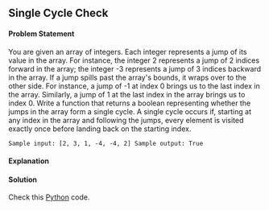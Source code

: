 ## Single Cycle Check

#### Problem Statement

You are given an array of integers. Each integer represents a jump of its value in the array. For instance, the integer 2 represents a jump of 2 indices forward in the array; the integer -3 represents a jump of 3 indices backward in the array. If a jump spills past the array's bounds, it wraps over to the other side. For instance, a
jump of -1 at index 0 brings us to the last index in the array. Similarly, a jump of 1 at the last index in the array brings us to index 0. Write a function that returns a
boolean representing whether the jumps in the array form a single cycle. A single cycle occurs if, starting at any index in the array and following the jumps, every
element is visited exactly once before landing back on the starting index.

`Sample input: [2, 3, 1, -4, -4, 2]
Sample output: True`


#### Explanation



#### Solution

Check this [Python](../python/Single_Cycle_Check.py) code.

